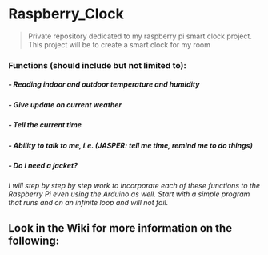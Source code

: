 # Raspberry_Clock
> Private repository dedicated to my raspberry pi smart clock project. 
> This project will be to create a smart clock for my room

### Functions (should include but not limited to):
  ##### - Reading indoor and outdoor temperature and humidity
  ##### - Give update on current weather
  ##### - Tell the current time
  ##### - Ability to talk to me, i.e. (JASPER: tell me time, remind me to do things)
  ##### - Do I need a jacket? 

*I will step by step by step work to incorporate each of these functions to the Raspberry Pi
even using the Arduino as well. Start with a simple program that runs and on an infinite
loop and will not fail.*

## Look in the Wiki for more information on the following:
